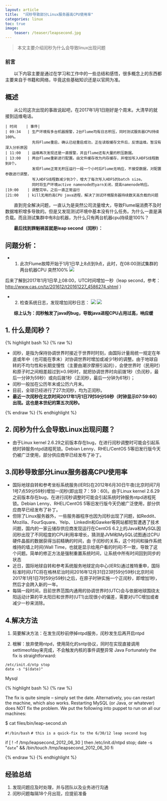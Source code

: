 ```yaml
---
layout: article
title:  "闰秒导致部分Linux服务器高CPU使用率"
categories: linux
toc: true
image:
    teaser: /teaser/leapsecond.jpg
---
```


> 本文主要介绍闰秒为什么会导致linux出现问题

### 前言
&emsp;&emsp;以下内容主要是通过在学习和工作中的一些总结和感悟，很多概念上的东西都主要来自于书籍和网络，毕竟这些基础知识还是以官网为准。
## 概述
&emsp;&emsp;从公司这次出现的事故说起吧，在2017年1月1日刚好是个周末。大清早的就接到运维电话。


    | 时间    | 事件| 
    | 09:34   | 生产环境有多台机器报警，2台Flume均有日志积压，同时测试服务器CPU持续100%。
                先将Flume重启，确认已经重启成功，正在读取缓存文件后，反馈运维。暂没有深入分析原因
    | 11:00   | 运维再次发现还是一直报警，并且flume还有大量的积压数据。
    | 13:00   | 两台Flume重新进行配置。由文件缓存改为内存缓存，并增加写入HDFS线程数到8个。 
                发现Flume正常无积压运行一段一个小时后Flume无响应，不接受数据，对配置参数进行调整，
                写入HDFS线程数减少到3个，增大了每次写入HDFS的batch size。 
                同时将生产环境active namenode的yarn关闭，提高namenode响应。
    |19:00    | 调整完毕。之后一直正常运行
    |21:00    | kill无用的高CPU java进程，解决了测试环境服务器持续数天高负载的问题

&emsp;&emsp;直到完全解决问题，一直认为是突然公司流量增大，导致Flume端消费不及时数据堆积增多导致的。但是又发现测试环境中基本没有什么任务。为什么一直是满负载。而且测试集群中有8台机器，为什么只有两台机器cpu持续是100%？

&emsp;&emsp;__最后找到罪魁祸首就是leap second（闰秒）：__
## 问题分析：

* 1. 此次Flume故障开始于1月1日早上8点到9点，此时，在08:00测试集群的两台机器CPU 突然100%
![](http://ww1.sinaimg.cn/large/a8a646f9ly1ffqthgrs7sj20ak0a73z5.jpg)

后来了解到2017年1月1日早上08:00，UTC时间增加一秒（leap second，参考：http://www.cas.cn/tz/201612/t20161227_4586274.shtml  ）

* 2. 检查系统日志，发现增加闰秒日志：
![](http://ww1.sinaimg.cn/large/a8a646f9ly1ffqtkfqzeyj20my02ot8y.jpg)
![](http://ww1.sinaimg.cn/large/a8a646f9ly1ffqtpb75ohj208x01ldfo.jpg)

&emsp;&emsp;__综上认为：闰秒触发了java的bug，导致java进程CPU占用过高，响应缓__

## 1. 什么是闰秒？
{% highlight bash %}
{% raw %}

* 闰秒，是指为保持协调世界时接近于世界时时刻，由国际计量局统一规定在年底或年中（也可能在季末）对协调世界时增加或减少1秒的调整。由于地球自转的不均匀性和长期变慢性（主要由潮汐摩擦引起的），会使世界时（民用时）和原子时之间相差超过到±0.9秒时，就把协调世界时向前拨1秒（负闰秒，最后一分钟为59秒）或向后拨1秒（正闰秒，最后一分钟为61秒）； 
* 闰秒一般加在公历年末或公历六月末。
* 目前，全球已经进行了27次闰秒，均为正闰秒。
* __最近一次闰秒在北京时间2017年1月1日7时59分59秒（时钟显示07:59:60）出现。这也是本世纪的第五次闰秒。__

{% endraw %}
{% endhighlight %}

## 2. 闰秒为什么会导致Linux出现问题？
* 由于Linux kernel 2.6.29之前版本存在bug，在进行闰秒调整时可能会引起系统时钟服务ntpd进程死锁。Debian Lenny、RHEL/CentOS 5等旧发行版今天仍被广泛使用，部分供应商早已经发布了补丁。

## 3.闰秒导致部分Linux服务器高CPU使用率
* 国际地球自转和参考坐标系统服务(IERS)在2012年6月30日午夜(北京时间7月1号7点59分59秒)增加一闰秒(即出现 7：59：60)。由于Linux kernel 2.6.29之前版本存在bug，在进行闰秒调整时可能会引起系统时钟服务ntpd进程死锁。Debian Lenny、RHEL/CentOS 5等旧发行版今天仍被广泛使用，部分供应商早已经发布了补丁。
* 但除了Linux服务器外，一些服务器程序也因为闰秒出现了问题，如Reddit、Mozilla、FourSquare、Yelp、 LinkedIn和Gawker等网站都短暂遭遇了技术问题，国内的一家云储存供应商发现运行在CentOS 6.2上的Java和MySQL因闰秒出现了不同程度的CPU利用率增长，猜测是JVM和MySQL试图通过CPU硬件晶振的数据获得当前精确的时间，由 于闰秒的关系，这个时间和操作系统维持的墙上时间(Wall Time，也就是显示给用户看的时间)不一致，导致了这个问题。简单的修正方法是强制重置系统时间，让系统中所有时间回到同步的状态
* 近日，国际地球自转和参考系统服务地球定向中心(IERS)通过推特重申，国际标准时间UTC将在格林尼治时间2016年12月31日23时59分59秒(北京时间2017年1月1日7时59分59秒)之后，在原子时钟实施一个正闰秒，即增加1秒，然后才会跨入新的一年。
* 每隔一段时间，目前世界范围内通用的协调世界时(UTC)会与依据地球围绕太阳运动计算的平太阳日和世界时(UT1)出现很小的偏差，需要对UTC增加或者减少一秒来消除。

## 4.解决方法
1. 简要解决方法：在发生闰秒前停掉ntpd服务，闰秒发生后再开启ntpd

2. 根解：放弃使用ntpd，使用简化的sntp协议，同时在实现直接调用settimeofday来完成，不会触发内核的事件调整异常
 Java Fortunately the fix is straightforward:

```
/etc/init.d/ntp stop
date -s "$(date)"
```

 Mysql

{% highlight bash %}
{% raw %}

The fix is quite simple – simply set the date. Alternatively, you can restart the machine, which also works. Restarting MySQL (or Java, or whatever) does NOT fix the problem. We put the following into puppet to run on all our machines:

$ cat files/bin/leap-second.sh

`#!/bin/bash`
`# this is a quick-fix to the 6/30/12 leap second bug`

if [ ! -f /tmp/leapsecond_2012_06_30 ]
then
/etc/init.d/ntpd stop; date -s "`date`" && /bin/touch /tmp/leapsecond_2012_06_30
fi

{% endraw %}
{% endhighlight %}

## 经验总结
1. 发现问题应及时处理，并与团队以及业务进行沟通
2.  闰秒问题每隔18个月出现，应提前准备